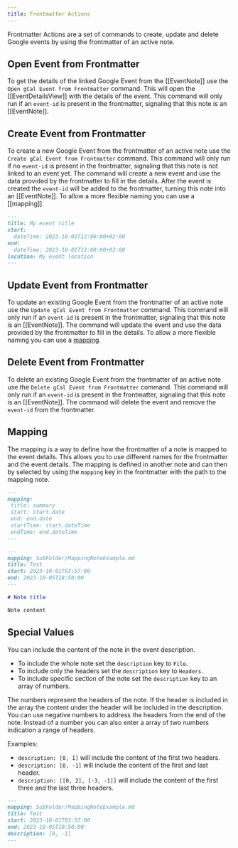 ```yaml
---
title: Frontmatter Actions
---
```


Frontmatter Actions are a set of commands to create, update and delete Google events by using the frontmatter of an active note.

## Open Event from Frontmatter

To get the details of the linked Google Event from the [[EventNote]] use the `Open gCal Event from Frontmatter` command.
This will open the [[EventDetailsView]] with the details of the event.
This command will only run if an `event-id` is present in the frontmatter, signaling that this note is an [[EventNote]].

## Create Event from Frontmatter

To create a new Google Event from the frontmatter of an active note use the `Create gCal Event from Frontmatter` command.
This command will only run if no `event-id` is present in the frontmatter, signaling that this note is not linked to an event yet.
The command will create a new event and use the data provided by the frontmatter to fill in the details.
After the event is created the `event-id` will be added to the frontmatter, turning this note into an [[EventNote]].
To allow a more flexible naming you can use a [[mapping]].

~~~md title="Example"
---
title: My event title
start:
  dateTime: 2023-10-01T12:00:00+02:00
end:
  dateTime: 2023-10-01T13:00:00+02:00
location: My event location
---
~~~

## Update Event from Frontmatter

To update an existing Google Event from the frontmatter of an active note use the `Update gCal Event from Frontmatter` command.
This command will only run if an `event-id` is present in the frontmatter, signaling that this note is an [[EventNote]].
The command will update the event and use the data provided by the frontmatter to fill in the details.
To allow a more flexible naming you can use a [mapping](#mapping).

## Delete Event from Frontmatter

To delete an existing Google Event from the frontmatter of an active note use the `Delete gCal Event from Frontmatter` command.
This command will only run if an `event-id` is present in the frontmatter, signaling that this note is an [[EventNote]].
The command will delete the event and remove the `event-id` from the frontmatter.

## Mapping

The mapping is a way to define how the frontmatter of a note is mapped to the event details.
This allows you to use different names for the frontmatter and the event details.
The mapping is defined in another note and can then by selected by using the `mapping` key in the frontmatter with the path to the mapping note.

~~~md title="MappingNoteExample.md"
---
mapping:
 title: summary
 start: start.date
 end: end.date
 startTime: start.dateTime
 endTime: end.dateTime
---
~~~

~~~md title="Example note"
---
mapping: SubFolder/MappingNoteExample.md
title: Test
start: 2023-10-01T03:57:00
end: 2023-10-05T18:50:00
---

# Note title

Note content
~~~

## Special Values

You can include the content of the note in the event description.

- To include the whole note set the `description` key to `File`.
- To include only the headers set the `description` key to `Headers`.
- To include specific section of the note set the `description` key to an array of numbers.

The numbers represent the headers of the note.
If the header is included in the array the content under the header will be included in the description.
You can use negative numbers to address the headers from the end of the note.
Instead of a number you can also enter a array of two numbers indication a range of headers.

Examples:

- `description: [0, 1]` will include the content of the first two headers.
- `description: [0, -1]` will include the content of the first and last header.
- `description: [[0, 2], [-3, -1]]` will include the content of the first three and the last three headers.

~~~md title="Example note"
---
mapping: SubFolder/MappingNoteExample.md
title: Test
start: 2023-10-01T03:57:00
end: 2023-10-05T18:50:00
description: [0, -1]
---
~~~
